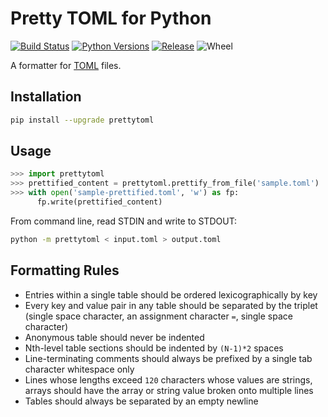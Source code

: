 # Pretty TOML for Python

[![Build Status](https://travis-ci.org/Jumpscale/python-pretty-toml.svg?branch=master)](https://travis-ci.org/Jumpscale/python-pretty-toml)
[![Python Versions](https://img.shields.io/pypi/pyversions/prettytoml.svg)](https://pypi.python.org/pypi/prettytoml)
[![Release](https://img.shields.io/pypi/v/prettytoml.svg)](https://pypi.python.org/pypi/prettytoml)
![Wheel](https://img.shields.io/pypi/wheel/prettytoml.svg)


A formatter for [TOML](https://github.com/toml-lang/toml) files.

## Installation ##
```bash
pip install --upgrade prettytoml
```

## Usage ##

```python
>>> import prettytoml
>>> prettified_content = prettytoml.prettify_from_file('sample.toml')
>>> with open('sample-prettified.toml', 'w') as fp:
      fp.write(prettified_content)
```

From command line, read STDIN and write to STDOUT:

```bash
python -m prettytoml < input.toml > output.toml
```

## Formatting Rules ##

* Entries within a single table should be ordered lexicographically by key
* Every key and value pair in any table should be separated by the triplet (single space character, an assignment character `=`, single space character)
* Anonymous table should never be indented
* Nth-level table sections should be indented by `(N-1)*2` spaces
* Line-terminating comments should always be prefixed by a single tab character whitespace only
* Lines whose lengths exceed `120` characters whose values are strings, arrays should have the array or string value broken onto multiple lines
* Tables should always be separated by an empty newline
